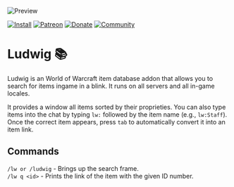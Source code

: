 ![Preview](https://jaliborc.com/media/addons/large/ludwig/dressing-room.webp)

[![Install](https://img.shields.io/badge/install-curseforge-f16436)](https://www.curseforge.com/wow/addons/ludwig)
[![Patreon](https://img.shields.io/badge/news-patreon-ff424d)](https://www.patreon.com/jaliborc)
[![Donate](https://img.shields.io/badge/donate-paypal-0079C1)](https://www.paypal.me/jaliborc)
[![Community](https://img.shields.io/badge/community-discord-5865F2)](https://bit.ly/discord-jaliborc)

# Ludwig :books:
Ludwig is an World of Warcraft item database addon that allows you to search for items ingame in a blink. It runs on all servers and all in-game locales.

It provides a window all items sorted by their proprieties. You can also type items into the chat by typing `lw:` followed by the item name (e.g., `lw:Staff`).  Once the correct item appears, press `tab` to automatically convert it into an item link.

## Commands
`/lw or /ludwig` - Brings up the search frame.  
`/lw q <id>` - Prints the link of the item with the given ID number.